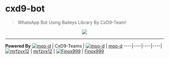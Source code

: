 # cxd9-bot
> WhatsApp Bot Using Baileys Library By CxD9-Team!

<p align="center">
  <a href="https://github.com/CxD9-Teams">
    <img src="https://github.com/cxd9-Teams.png?size=100">
  </a>
</p>

***

**Powered By**
[![moo-d](https://github.com/CxD9-Teams.png?size=100)](https://github.com/CxD9-Teams) | CxD9-Teams | [![moo-d](https://github.com/moo-d.png?size=100)](https://github.com/moo-d) | [moo-d](https://github.com/moo-d)
----|----|----|----|
[![mrfzvx12](https://github.com/mrfzvx12.png?size=100)](https://github.com/mrfzvx12) | [mrfzvx12](https://github.com/mrfzvx12) | [![Finox999](https://github.com/Finox999.png?size=100)](https://github.com/Finox999) | [Finox999](https://github.com/Finox999)